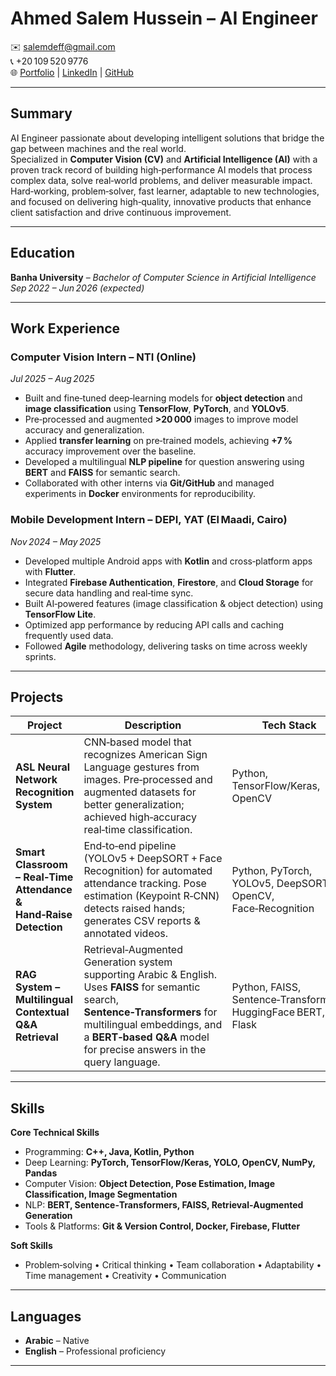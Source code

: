 # Ahmed Salem Hussein – AI Engineer

✉️  <a href="mailto:salemdeff@gmail.com">salemdeff@gmail.com</a>  
📞  +20 109 520 9776  
🌐  [Portfolio](#) | [LinkedIn](https://linkedin.com/in/ahmed-salem-deff) | [GitHub](https://github.com/Ahmed-27th-deff)  

---

## Summary  

AI Engineer passionate about developing intelligent solutions that bridge the gap between machines and the real world.  
Specialized in **Computer Vision (CV)** and **Artificial Intelligence (AI)** with a proven track record of building high‑performance AI models that process complex data, solve real‑world problems, and deliver measurable impact.  
Hard‑working, problem‑solver, fast learner, adaptable to new technologies, and focused on delivering high‑quality, innovative products that enhance client satisfaction and drive continuous improvement.

---

## Education  

**Banha University** – *Bachelor of Computer Science in Artificial Intelligence*  
*Sep 2022 – Jun 2026 (expected)*  

---

## Work Experience  

### Computer Vision Intern – NTI (Online)  
*Jul 2025 – Aug 2025*  

- Built and fine‑tuned deep‑learning models for **object detection** and **image classification** using **TensorFlow**, **PyTorch**, and **YOLOv5**.  
- Pre‑processed and augmented **>20 000** images to improve model accuracy and generalization.  
- Applied **transfer learning** on pre‑trained models, achieving **+7 %** accuracy improvement over the baseline.  
- Developed a multilingual **NLP pipeline** for question answering using **BERT** and **FAISS** for semantic search.  
- Collaborated with other interns via **Git/GitHub** and managed experiments in **Docker** environments for reproducibility.  

### Mobile Development Intern – DEPI, YAT (El Maadi, Cairo)  
*Nov 2024 – May 2025*  

- Developed multiple Android apps with **Kotlin** and cross‑platform apps with **Flutter**.  
- Integrated **Firebase Authentication**, **Firestore**, and **Cloud Storage** for secure data handling and real‑time sync.  
- Built AI‑powered features (image classification & object detection) using **TensorFlow Lite**.  
- Optimized app performance by reducing API calls and caching frequently used data.  
- Followed **Agile** methodology, delivering tasks on time across weekly sprints.

---

## Projects  

| Project | Description | Tech Stack | Repo |
|---------|-------------|------------|------|
| **ASL Neural Network Recognition System** | CNN‑based model that recognizes American Sign Language gestures from images. Pre‑processed and augmented datasets for better generalization; achieved high‑accuracy real‑time classification. | Python, TensorFlow/Keras, OpenCV | [GitHub Repo](https://github.com/Ahmed-27th-deff/ASL-Recognition) |
| **Smart Classroom – Real‑Time Attendance & Hand‑Raise Detection** | End‑to‑end pipeline (YOLOv5 + DeepSORT + Face Recognition) for automated attendance tracking. Pose estimation (Keypoint R‑CNN) detects raised hands; generates CSV reports & annotated videos. | Python, PyTorch, YOLOv5, DeepSORT, OpenCV, Face‑Recognition | [GitHub Repo](https://github.com/Ahmed-27th-deff/Smart‑Classroom) |
| **RAG System – Multilingual Contextual Q&A Retrieval** | Retrieval‑Augmented Generation system supporting Arabic & English. Uses **FAISS** for semantic search, **Sentence‑Transformers** for multilingual embeddings, and a **BERT‑based Q&A** model for precise answers in the query language. | Python, FAISS, Sentence‑Transformers, HuggingFace BERT, Flask | [GitHub Repo](https://github.com/Ahmed-27th-deff/RAG‑System) |

---

## Skills  

**Core Technical Skills**  
- Programming: **C++, Java, Kotlin, Python**  
- Deep Learning: **PyTorch, TensorFlow/Keras, YOLO, OpenCV, NumPy, Pandas**  
- Computer Vision: **Object Detection, Pose Estimation, Image Classification, Image Segmentation**  
- NLP: **BERT, Sentence‑Transformers, FAISS, Retrieval‑Augmented Generation**  
- Tools & Platforms: **Git & Version Control, Docker, Firebase, Flutter**  

**Soft Skills**  
- Problem‑solving • Critical thinking • Team collaboration • Adaptability • Time management • Creativity • Communication  

---

## Languages  

- **Arabic** – Native  
- **English** – Professional proficiency  

---
